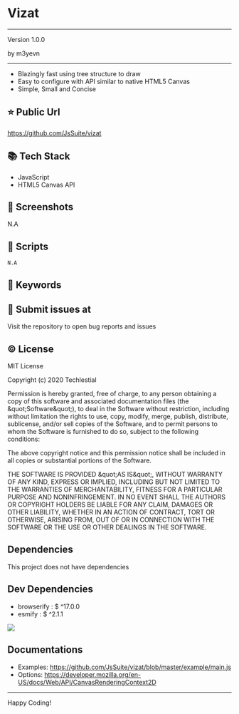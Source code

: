 # Vizat

****

<p>Version 1.0.0</p>
<p>by m3yevn</p>

<hr/>

 - Blazingly fast using tree structure to draw
 - Easy to configure with API similar to native HTML5 Canvas
 - Simple, Small and Concise




## ⭐ Public Url

https://github.com/JsSuite/vizat

## 📚 Tech Stack

 - JavaScript
 - HTML5 Canvas API


## 📸 Screenshots

N.A

## 📜 Scripts

```sh
N.A
```

## 🔑 Keywords



## 👾 Submit issues at

Visit the repository to open bug reports and issues

## ©️ License

MIT License

Copyright (c) 2020 Techlestial

Permission is hereby granted, free of charge, to any person obtaining a copy
of this software and associated documentation files (the &amp;quot;Software&amp;quot;), to deal
in the Software without restriction, including without limitation the rights
to use, copy, modify, merge, publish, distribute, sublicense, and/or sell
copies of the Software, and to permit persons to whom the Software is
furnished to do so, subject to the following conditions:

The above copyright notice and this permission notice shall be included in all
copies or substantial portions of the Software.

THE SOFTWARE IS PROVIDED &amp;quot;AS IS&amp;quot;, WITHOUT WARRANTY OF ANY KIND, EXPRESS OR
IMPLIED, INCLUDING BUT NOT LIMITED TO THE WARRANTIES OF MERCHANTABILITY,
FITNESS FOR A PARTICULAR PURPOSE AND NONINFRINGEMENT. IN NO EVENT SHALL THE
AUTHORS OR COPYRIGHT HOLDERS BE LIABLE FOR ANY CLAIM, DAMAGES OR OTHER
LIABILITY, WHETHER IN AN ACTION OF CONTRACT, TORT OR OTHERWISE, ARISING FROM,
OUT OF OR IN CONNECTION WITH THE SOFTWARE OR THE USE OR OTHER DEALINGS IN THE
SOFTWARE.

## Dependencies

This project does not have dependencies

## Dev Dependencies

 - browserify : $ ^17.0.0
 - esmify : $ ^2.1.1


<img src="https://cdn.dribbble.com/users/2401141/screenshots/5487982/developers-gif-showcase.gif"/>

## Documentations

 - Examples: https://github.com/JsSuite/vizat/blob/master/example/main.js
 - Options: https://developer.mozilla.org/en-US/docs/Web/API/CanvasRenderingContext2D


<hr/>
Happy Coding!
